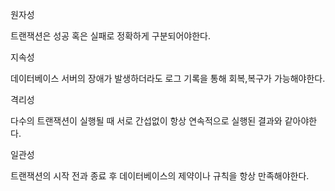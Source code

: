 원자성

트랜잭션은 성공 혹은 실패로 정확하게 구분되어야한다.

지속성

데이터베이스 서버의 장애가 발생하더라도 로그 기록을 통해 회복,복구가 가능해야한다.

격리성

다수의 트랜잭션이 실행될 때 서로 간섭없이 항상 연속적으로 실행된 결과와 같아야한다.

일관성

트랜잭션의 시작 전과 종료 후 데이터베이스의 제약이나 규칙을 항상 만족해야한다.
